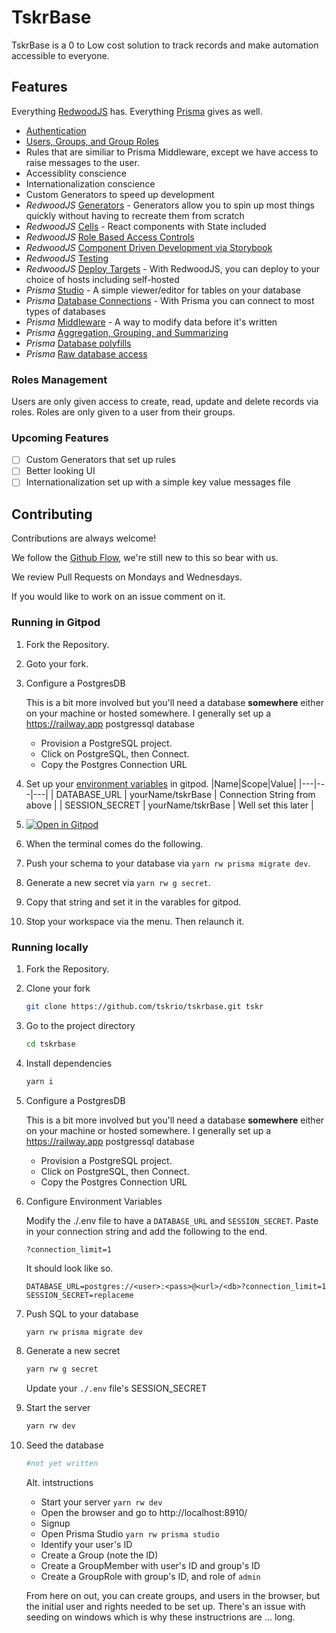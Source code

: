 
# TskrBase

TskrBase is a 0 to Low cost solution to track records and make automation accessible to everyone.

## Features

Everything [RedwoodJS](https://github.com/redwoodjs/redwood#features) has.
Everything [Prisma](https://www.prisma.io/docs/) gives as well.

- [Authentication](https://redwoodjs.com/docs/authentication#self-hosted-auth-installation-and-setup)
- [Users, Groups, and Group Roles](#Roles%20Management)
- Rules that are similiar to Prisma Middleware, except we have access to raise messages to the user.
- Accessiblity conscience
- Internationalization conscience
- Custom Generators to speed up development
- *RedwoodJS* [Generators](https://redwoodjs.com/docs/cli-commands#generate-alias-g) - Generators allow you to spin up most things quickly without having to recreate them from scratch
- *RedwoodJS* [Cells](https://redwoodjs.com/docs/cells) - React components with State included
- *RedwoodJS* [Role Based Access Controls](https://redwoodjs.com/cookbook/role-based-access-control-rbac#role-matrix-for-blog-rbac)
- *RedwoodJS* [Component Driven Development via Storybook](https://redwoodjs.com/docs/storybook)
- *RedwoodJS* [Testing](https://redwoodjs.com/docs/testing#redwood-and-testing)
- *RedwoodJS* [Deploy Targets](https://redwoodjs.com/docs/deploy) - With RedwoodJS, you can deploy to your choice of hosts including self-hosted
- *Prisma* [Studio](https://www.prisma.io/docs/concepts/components/prisma-studio) - A simple viewer/editor for tables on your database
- *Prisma* [Database Connections](https://www.prisma.io/docs/concepts/database-connectors) - With Prisma you can connect to most types of databases
- *Prisma* [Middleware](https://www.prisma.io/docs/concepts/components/prisma-client/middleware) - A way to modify data before it's written
- *Prisma* [Aggregation, Grouping, and Summarizing](https://www.prisma.io/docs/concepts/components/prisma-client/aggregation-grouping-summarizing)
- *Prisma* [Database polyfills](https://www.prisma.io/docs/concepts/components/prisma-client/database-polyfills)
- *Prisma* [Raw database access](https://www.prisma.io/docs/concepts/components/prisma-client/raw-database-access)

### Roles Management

Users are only given access to create, read, update and delete records via roles.  Roles are only given to a user from their groups.
### Upcoming Features

- [ ] Custom Generators that set up rules
- [ ] Better looking UI
- [ ] Internationalization set up with a simple key value messages file
## Contributing

Contributions are always welcome!

We follow the [Github Flow], we're still new to this so bear with us.

We review Pull Requests on Mondays and Wednesdays.

If you would like to work on an issue comment on it.

[Github Flow]: https://guides.github.com/introduction/flow/
### Running in Gitpod

1.  Fork the Repository.
2.  Goto your fork.
3.  Configure a PostgresDB

      This is a bit more involved but you'll need a database **somewhere** either on your machine or hosted somewhere.  I generally set up a https://railway.app postgressql database

     -  Provision a PostgreSQL project.
     -  Click on PostgreSQL, then Connect.
     -  Copy the Postgres Connection URL
4.  Set up your [environment variables](https://gitpod.io/variables) in gitpod.
      |Name|Scope|Value|
      |---|---|---|
      | DATABASE_URL | yourName/tskrBase | Connection String from above |
      | SESSION_SECRET | yourName/tskrBase | Well set this later |
3.  [![Open in Gitpod](https://gitpod.io/button/open-in-gitpod.svg)](https://gitpod.io/from-referrer/)
5.  When the terminal comes do the following.
6.  Push your schema to your database via `yarn rw prisma migrate dev`.
4.  Generate a new secret via `yarn rw g secret`.
5.  Copy that string and set it in the varables for gitpod.
6.  Stop your workspace via the menu.  Then relaunch it.

### Running locally

1.  Fork the Repository.
2.  Clone your fork
    ```bash
    git clone https://github.com/tskrio/tskrbase.git tskr
    ```
3. Go to the project directory
   ```bash
   cd tskrbase
   ```
4. Install dependencies
   ```bash
   yarn i
   ```
5. Configure a PostgresDB

    This is a bit more involved but you'll need a database **somewhere** either on your machine or hosted somewhere.  I generally set up a https://railway.app postgressql database

   -  Provision a PostgreSQL project.
   -  Click on PostgreSQL, then Connect.
   -  Copy the Postgres Connection URL

6. Configure Environment Variables

   Modify the ./.env file to have a `DATABASE_URL` and `SESSION_SECRET`.  Paste in your connection string and add the following to the end.
   ```
   ?connection_limit=1
   ```

   It should look like so.
   ```
   DATABASE_URL=postgres://<user>:<pass>@<url>/<db>?connection_limit=1
   SESSION_SECRET=replaceme
   ```
7. Push SQL to your database
   ```bash
   yarn rw prisma migrate dev
   ```
8. Generate a new secret
   ```bash
   yarn rw g secret
   ```
   Update your `./.env` file's SESSION_SECRET
9. Start the server
   ```bash
   yarn rw dev
   ```
10. Seed the database
    ```bash
    #not yet written
    ```
    Alt. intstructions
    - Start your server `yarn rw dev`
    - Open the browser and go to http://localhost:8910/
    - Signup
    - Open Prisma Studio `yarn rw prisma studio`
    - Identify your user's ID
    - Create a Group (note the ID)
    - Create a GroupMember with user's ID and group's ID
    - Create a GroupRole with group's ID, and role of `admin`

    From here on out, you can create groups, and users in the browser, but the initial user and rights needed to be set up.  There's an issue with seeding on windows which is why these instructrions are ... long.
